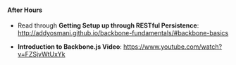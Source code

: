#### After Hours

* Read through **Getting Setup up through RESTful Persistence**: http://addyosmani.github.io/backbone-fundamentals/#backbone-basics

* **Introduction to Backbone.js Video**: https://www.youtube.com/watch?v=FZSjvWtUxYk
